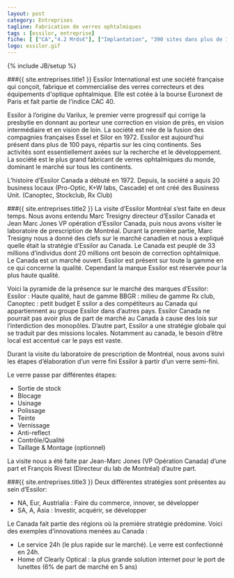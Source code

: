 ```yaml
---
layout: post
category: Entreprises
tagline: Fabrication de verres ophtalmiques
tags : [essilor, entreprise]
fiche: [ ["CA","4.2 Mrds€"], ["Implantation", "390 sites dans plus de 100 pays dont 27 au Canada"], ["Production", "400 millions de verres par an dont 8 millions au Canada"], ["Collaborateurs", "48700 (1050 au Canada)"] ]
logo: essilor.gif
---
```

{% include JB/setup %}

###{{ site.entreprises.title1 }}
Essilor International est une société française qui conçoit, fabrique et commercialise des verres correcteurs et des équipements d'optique ophtalmique. Elle est cotée à la bourse Euronext de Paris et fait partie de l'indice CAC 40.

Essilor à l’origine du Varilux, le premier verre progressif qui corrige la presbytie en donnant au porteur une correction en vision de près, en vision intermédiaire et en vision de loin. La société est née de la fusion des compagnies françaises Essel et Silor en 1972. Essilor est aujourd'hui présent dans plus de 100 pays, répartis sur les cinq continents. Ses activités sont essentiellement axées sur la recherche et le développement. La société est le plus grand fabricant de verres ophtalmiques du monde, dominant le marché sur tous les continents.

L’histoire d’Essilor Canada a débuté en 1972. Depuis, la société a aquis 20 business locaux (Pro-Optic, K+W labs, Cascade) et ont créé des Business Unit. (Canoptec, Stockclub, Rx Club)

###{{ site.entreprises.title2 }}
La visite d’Essilor Montréal s’est faite en deux temps. Nous avons entendu Marc Tresigny directeur d’Essilor Canada et Jean Marc Jones VP opération d’Essilor Canada, puis nous avons visiter le laboratoire de prescription de Montréal.
Durant la première partie, Marc Tresigny nous a donné des clefs sur le marché canadien et nous a expliqué quelle était la stratégie d’Essilor au Canada.
Le Canada est peuplé de 33 millions d’individus dont 20 millions ont besoin de correction ophtalmique. Le Canada est un marché ouvert.
Essilor est présent sur toute la gamme en ce qui concerne la qualité. Cependant la marque Essilor est réservée pour la plus haute qualité.

Voici la pyramide de la présence sur le marché des marques d’Essilor:
Essilor : Haute qualité, haut de gamme
BBGR : milieu de gamme
Rx club, Canoptec : petit budget
E
ssilor a des compétiteurs au Canada qui appartiennent au groupe Essilor dans d’autres pays. Essilor Canada ne pourrait pas avoir plus de part de marché au Canada à cause des lois sur l’interdiction des monopôles. D’autre part, Essilor a une stratégie globale qui se traduit par des missions locales. Notamment au canada, le besoin d’être local est accentué car le pays est vaste.

Durant la visite du laboratoire de prescription de Montréal, nous avons suivi les étapes d’élaboration d’un verre fini Essilor à partir d’un verre semi-fini.

Le verre passe par différentes étapes:
- Sortie de stock
- Blocage
- Usinage
- Polissage
- Teinte
- Vernissage
- Anti-reflect
- Contrôle/Qualité
- Taillage & Montage (optionnel)

La visite nous a été faite par Jean-Marc Jones (VP Opération Canada) d’une part et François Rivest (Directeur du lab de Montréal) d’autre part.


###{{ site.entreprises.title3 }}
Deux différentes stratégies sont présentes au sein d’Essilor:
- NA, Eur, Austrialia : Faire du commerce, innover, se développer
- SA, A, Asia : Investir, acquérir, se développer

Le Canada fait partie des régions où la première stratégie prédomine.
Voici des exemples d’innovations menées au Canada :
- Le service 24h (le plus rapide sur le marché). Le verre est confectionné en 24h.
- Home of Clearly Optical : la plus grande solution internet pour le port de lunettes (6% de part de marché en 5 ans)